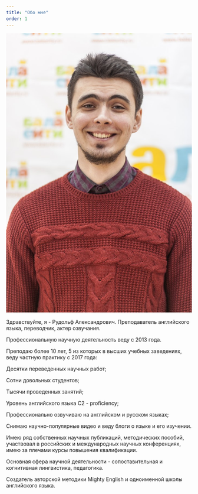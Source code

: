 ```yaml
---
title: "Обо мне"
order: 1
---
```

<div class="img-circle">
    <img src="assets/img/me.jpg" alt="Рудольф Александрович">
</div> 


Здравствуйте, я - Рудольф Александрович.
Преподаватель английского языка, переводчик, актер озвучания.

Профессиональную научную деятельность веду с 2013 года.

Преподаю более 10 лет, 5 из которых в высших учебных заведениях, веду частную практику с 2017 года:

Десятки переведенных научных работ;

Сотни довольных студентов;

Тысячи проведенных занятий;

Уровень английского языка C2 - proficiency;

Профессионально озвучиваю на английском и русском языках;

Снимаю научно-популярные видео и веду блоги о языке и его изучении.

Имею ряд собственных научных публикаций, методических пособий, участвовал в российских и международных научных конференциях, имею за плечами курсы повышения квалификации.

Основная сфера научной деятельности - сопоставительная и когнитивная лингвистика, педагогика.

Создатель авторской методики Mighty English и одноименной школы английского языка.
